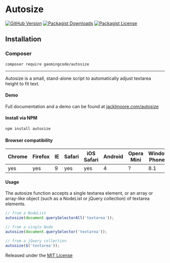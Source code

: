 # Autosize 

[![GitHub Version](https://img.shields.io/github/release/gaomingcode/autosize.svg)](https://github.com/gaomingcode/autosize)
[![Packagist Downloads](https://img.shields.io/packagist/dm/gaomingcode/autosize)](https://github.com/gaomingcode/autosize)
[![Packagist License](https://img.shields.io/packagist/l/gaomingcode/autosize)](https://github.com/gaomingcode/autosize)

## Installation

### Composer

```
composer require gaomingcode/autosize
```
---

Autosize is a small, stand-alone script to automatically adjust textarea height to fit text.

#### Demo

Full documentation and a demo can be found at [jacklmoore.com/autosize](http://jacklmoore.com/autosize)

#### Install via NPM
```bash
npm install autosize
```

#### Browser compatibility

Chrome | Firefox | IE | Safari | iOS Safari | Android | Opera Mini | Windows Phone IE
------ | --------|----|--------|------------|---------|------------|------------------
yes    | yes     | 9  | yes    | yes        | 4       | ?          | 8.1

#### Usage

The autosize function accepts a single textarea element, or an array or array-like object (such as a NodeList or jQuery collection) of textarea elements.

```javascript
// from a NodeList
autosize(document.querySelectorAll('textarea'));

// from a single Node
autosize(document.querySelector('textarea'));

// from a jQuery collection
autosize($('textarea'));
```

Released under the [MIT License](http://www.opensource.org/licenses/mit-license.php)
